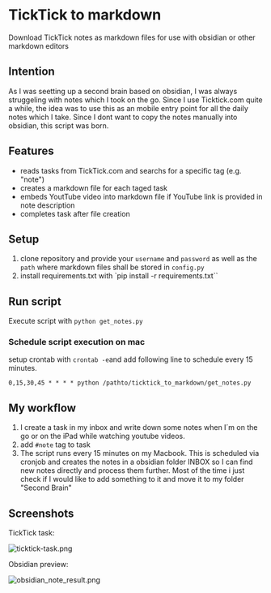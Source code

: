 # TickTick to markdown
Download TickTick notes as markdown files for use with obsidian or other markdown editors

## Intention
As I was seetting up a second brain based on obsidian, I was always struggeling with notes which I
took on the go. Since I use Ticktick.com quite a while, the idea was to use this as an mobile entry point
for all the daily notes which I take. Since I dont want to copy the notes manually into obsidian, this script was born.

## Features
- reads tasks from TickTick.com and searchs for a specific tag (e.g. "note")
- creates a markdown file for each taged task
- embeds YoutTube video into markdown file if YouTube link is provided in note description
- completes task after file creation

## Setup

1. clone repository and provide your `username` and `password` as well as the `path` where markdown
files shall be stored in `config.py`
2. install requirements.txt with `pip install -r requirements.txt``

## Run script

Execute script with 
```python get_notes.py```

### Schedule script execution on mac

setup crontab with `crontab -e`and add following line to schedule every 15 minutes.

```0,15,30,45 * * * * python /pathto/ticktick_to_markdown/get_notes.py```

## My workflow

1. I create a task in my inbox and write down some notes when I´m on the go or on the iPad while watching youtube videos.
2. add `#note` tag to task
3. The script runs every 15 minutes on my Macbook. This is scheduled via cronjob and creates the notes in a obsidian folder INBOX so I can find new notes directly and process them further. Most of the time i just check if I would like to add something to it and move it to my folder "Second Brain"

## Screenshots
TickTick task:

![ticktick-task.png](assets/ticktick-task.png)

Obsidian preview:

![obsidian_note_result.png](assets/obsidian_note_result.png)

